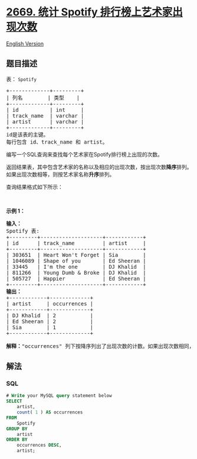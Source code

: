 # [2669. 统计 Spotify 排行榜上艺术家出现次数](https://leetcode.cn/problems/count-artist-occurrences-on-spotify-ranking-list)

[English Version](/solution/2600-2699/2669.Count%20Artist%20Occurrences%20On%20Spotify%20Ranking%20List/README_EN.md)

## 题目描述

<p>表：&nbsp;<code><font face="monospace">Spotify</font></code></p>

<pre>
+-------------+---------+ 
| 列名        | 类型    | 
+-------------+---------+ 
| id          | int     | 
| track_name  | varchar |
| artist      | varchar |
+-------------+---------+
id是该表的主键。
每行包含 id、track_name 和 artist。
</pre>

<p>编写一个SQL查询来查找每个艺术家在Spotify排行榜上出现的次数。</p>

<p>返回结果表，其中包含艺术家的名称以及相应的出现次数，按出现次数<strong>降序</strong>排列。如果出现次数相等，则按艺术家名称<strong>升序</strong>排列。</p>

<p>查询结果格式如下所示：</p>

<p>&nbsp;</p>

<p><strong class="example">示例 1：</strong></p>

<pre>
<strong>输入：
</strong>Spotify 表: 
+---------+--------------------+------------+ 
| id      | track_name         | artist     |  
+---------+--------------------+------------+
| 303651  | Heart Won't Forget | Sia        |
| 1046089 | Shape of you       | Ed Sheeran |
| 33445   | I'm the one        | DJ Khalid  |
| 811266  | Young Dumb &amp; Broke | DJ Khalid  | 
| 505727  | Happier            | Ed Sheeran |
+---------+--------------------+------------+ 
<strong>输出：
</strong>+------------+-------------+
| artist     | occurrences | 
+------------+-------------+
| DJ Khalid  | 2           |
| Ed Sheeran | 2           |
| Sia        | 1           | 
+------------+-------------+ 

<strong>解释：</strong>"occurrences" 列下按降序列出了出现次数的计数。如果出现次数相同，则艺术家名称按升序排序。
</pre>

## 解法

### **SQL**

```sql
# Write your MySQL query statement below
SELECT
	artist,
	count( 1 ) AS occurrences
FROM
	Spotify
GROUP BY
	artist
ORDER BY
	occurrences DESC,
	artist;
```

